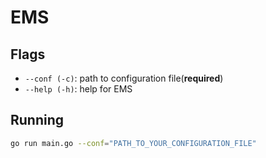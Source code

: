 # EMS

## Flags

* ``--conf (-c)``: path to configuration file(**required**)
* ``--help (-h)``: help for EMS

## Running

```bash
go run main.go --conf="PATH_TO_YOUR_CONFIGURATION_FILE"
